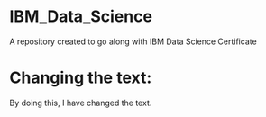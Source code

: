 # IBM_Data_Science
A repository created to go along with IBM Data Science Certificate

# Changing the text: 
By doing this, I have changed the text.
